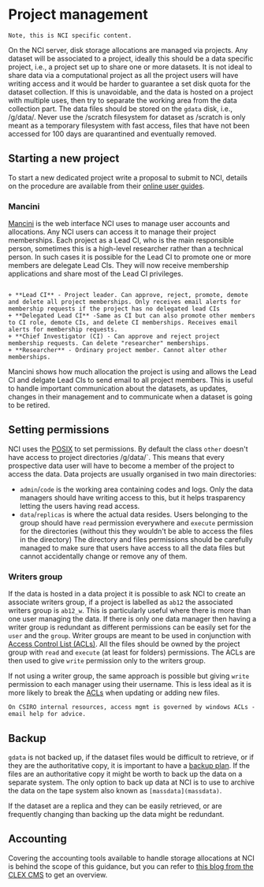 # Project management

```{warning}
Note, this is NCI specific content.
```

On the NCI server, disk storage allocations are managed via projects. Any dataset will be associated to a project, ideally this should be a data specific project, i.e., a project set up to share one or more datasets. It is not ideal to share data via a computational project as all the project users will have writing access and it would be harder to guarantee a set disk quota for the dataset collection.
If this is unavoidable, and the data is hosted on a project with multiple uses, then try to separate the working area from the data collection part.
The data files should be stored on the `gdata` disk, i.e., /g/data/<project-id>. Never use the /scratch filesystem for dataset as /scratch is only meant as a temporary filesystem with fast access, files that have not been accessed for 100 days are quarantined and eventually removed.

## Starting a new project

To start a new dedicated project write a proposal to submit to NCI, details on the procedure are available from their [online user guides](https://opus.nci.org.au/display/Help/How+to+propose+a+new+project).

### Mancini

[Mancini](https://my.nci.org.au/mancini/login?next=/mancini/) is the web interface NCI uses to manage user accounts and allocations. Any NCI users can access it to manage their project memberships. Each project as a Lead CI, who is the main responsible person, sometimes this is a high-level researcher rather than a technical person. In such cases it is possible for the Lead CI to promote one or more members are delegate Lead CIs. They will now receive membership applications and share most of the Lead CI privileges.

```{dropdown} **Project Roles**

+ **Lead CI** - Project leader. Can approve, reject, promote, demote and delete all project memberships. Only receives email alerts for membership requests if the project has no delegated lead CIs
+ **Delegated Lead CI** -Same as CI but can also promote other members to CI role, demote CIs, and delete CI memberships. Receives email alerts for membership requests.
+ **Chief Investigator (CI) - Can approve and reject project membership requests. Can delete "researcher" memberships.
+ **Researcher** - Ordinary project member. Cannot alter other memberships.
```

Mancini shows how much allocation the project is using and allows the Lead CI and delgate Lead CIs to send email to all project members. This is useful to handle important communication about the datasets, as updates, changes in their management and to communicate when a dataset is going to be retired.
 
## Setting permissions
NCI uses the [POSIX](posix) to set permissions.
By default the class `other` doesn't have access to project directories /g/data/<project-id>`. This means that every prospective data user will have to become a member of the project to access the data. 
Data projects are usually organised in two main directories:
- `admin`/`code` is the working area containing codes and logs. Only the data managers should have writing access to this, but it helps trasparency letting the users having read access. 
- `data`/`replicas` is where the actual data resides. Users belonging to the group should have `read` permission everywhere and `execute` permission for the directories (without this they wouldn't be able to access the files in the directory) 
The directory and files permissions should be carefully managed to make sure that users have access to all the data files but cannot accidentally change or remove any of them.

### Writers group
If the data is hosted in a data project it is possible to ask NCI to create an associate writers group, if a project is labelled as `ab12` the associated writers group is `ab12_w`.
This is particularly useful where there is more than one user managing the data. If there is only one data manager then having a writer group is redundant as different permissions can be easily set for the `user` and the `group`. Writer groups are meant to be used in conjunction with [Access Control List (ACLs)](acls). 
All the files should be owned by the project group with `read` and `execute` (at least for folders) permissions. The ACLs are then used to give `write` permission only to the writers group.

If not using a writer group, the same approach is possible but giving `write` permission to each manager using their username. This is less ideal as it is more likely to break the [ACLs](acls) when updating or adding new files.

```{warning}
On CSIRO internal resources, access mgmt is governed by windows ACLs - email help for advice.
```

## Backup
`gdata` is not backed up, if the dataset files would be difficult to retrieve, or if they are the authoritative copy, it is important to have a [backup plan](../tech/backup.md). If the files are an authoritative copy it might be worth to back up the data on a separate system. 
The only option to back up data at NCI is to use to archive the data on the tape system also known as `[massdata](massdata)`.

If the dataset are a replica and they can be easily retrieved, or are frequently changing than backing up the data might be redundant.

## Accounting
Covering the accounting tools available to handle storage allocations at NCI is behind the scope of this guidance, but you can refer to [this blog from the CLEX CMS](https://climate-cms.org/posts/2022-04-26-storage-where-what-why-how.html) to get an overview.
